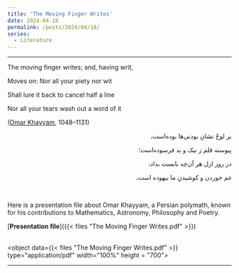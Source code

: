 ```yaml
---
title: 'The Moving Finger Writes'
date: 2024-04-18
permalink: /posts/2024/04/18/
series:
  - Literature
---
```



---

The moving finger writes; and, having writ,

Moves on: Nor all your piety nor wit

Shall lure it back to cancel half a line

Nor all your tears wash out a word of it

([Omar Khayyam](https://en.wikipedia.org/wiki/Omar_Khayyam), 1048–1131)


<div dir="rtl">
بر لوحْ نشانِ بودنی‌ها بوده‌است،

پیوسته قلم ز نیک و بد فرسوده‌است؛

در روز ازل هر آن‌چه بایست بداد،

غم خوردن و کوشیدنِ ما بیهوده است،
</div>

</br>

Here is a presentation file about Omar Khayyam, a Persian polymath, known for his contributions to Mathematics, Astronomy, Philosophy and Poetry.

[**Presentation file**]({{< files "The Moving Finger Writes.pdf" >}}) <br />
</br>

<object data={{< files "The Moving Finger Writes.pdf" >}} type="application/pdf" width="100%" height = "700"> 
</object>

---
